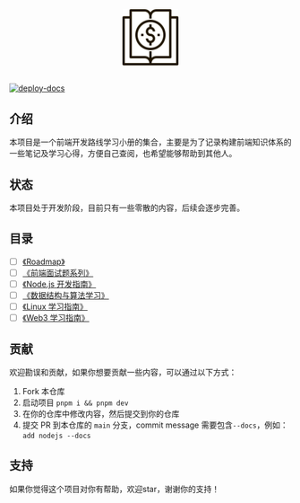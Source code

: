 <div align="center">
  <img src="./logo.svg" width="100"  alt="logo" />
  <!-- <h1>Open Course</h1> -->
</div>

##
[![deploy-docs](https://github.com/aaronlamz/open-course/actions/workflows/deploy-docs.yml/badge.svg)](https://github.com/aaronlamz/open-course/actions/workflows/deploy-docs.yml)

## 介绍
本项目是一个前端开发路线学习小册的集合，主要是为了记录构建前端知识体系的一些笔记及学习心得，方便自己查阅，也希望能够帮助到其他人。

## 状态
本项目处于开发阶段，目前只有一些零散的内容，后续会逐步完善。

## 目录
- [ ] [《Roadmap》](https://www.ultimate-kernel.fun/open-course/)
- [ ] [《前端面试题系列》](https://www.ultimate-kernel.fun/open-course/interview/)
- [ ] [《Node.js 开发指南》](https://www.ultimate-kernel.fun/open-course/nodejs/)
- [ ] [《数据结构与算法学习》](https://www.ultimate-kernel.fun/open-course/algorithm/)
- [ ] [《Linux 学习指南》](https://www.ultimate-kernel.fun/open-course/linux/)
- [ ] [《Web3 学习指南》](https://www.ultimate-kernel.fun/open-course/web3/)

## 贡献
欢迎勘误和贡献，如果你想要贡献一些内容，可以通过以下方式：
1. Fork 本仓库
2. 启动项目 `pnpm i && pnpm dev`
3. 在你的仓库中修改内容，然后提交到你的仓库
4. 提交 PR 到本仓库的 `main` 分支，commit message 需要包含`--docs`，例如：`add nodejs --docs`

## 支持
如果你觉得这个项目对你有帮助，欢迎star，谢谢你的支持！
<div>
  <!-- <img src="./coffee.png"/ width="200px"> -->
</div>
